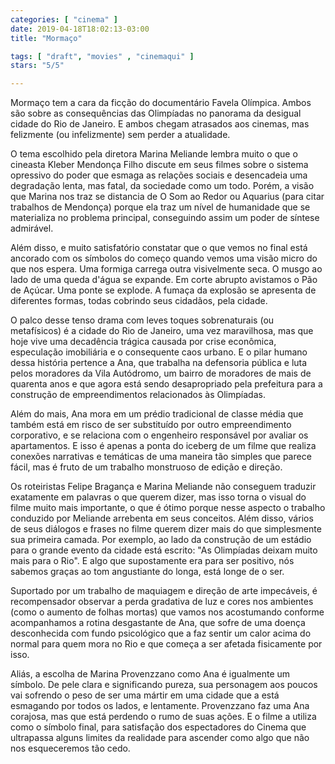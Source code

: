 ```yaml
---
categories: [ "cinema" ]
date: 2019-04-18T18:02:13-03:00
title: "Mormaço"

tags: [ "draft", "movies" , "cinemaqui" ]
stars: "5/5"

---
```

Mormaço tem a cara da ficção do documentário Favela Olímpica. Ambos são sobre as consequências das Olimpíadas no panorama da desigual cidade do Rio de Janeiro. E ambos chegam atrasados aos cinemas, mas felizmente (ou infelizmente) sem perder a atualidade.

O tema escolhido pela diretora Marina Meliande lembra muito o que o cineasta Kleber Mendonça Filho discute em seus filmes sobre o sistema opressivo do poder que esmaga as relações sociais e desencadeia uma degradação lenta, mas fatal, da sociedade como um todo. Porém, a visão que Marina nos traz se distancia de O Som ao Redor ou Aquarius (para citar trabalhos de Mendonça) porque ela traz um nível de humanidade que se materializa no problema principal, conseguindo assim um poder de síntese admirável.

Além disso, e muito satisfatório constatar que o que vemos no final está ancorado com os símbolos do começo quando vemos uma visão micro do que nos espera. Uma formiga carrega outra visivelmente seca. O musgo ao lado de uma queda d'água se expande. Em corte abrupto avistamos o Pão de Açúcar. Uma ponte se explode. A fumaça da explosão se apresenta de diferentes formas, todas cobrindo seus cidadãos, pela cidade.

O palco desse tenso drama com leves toques sobrenaturais (ou metafísicos) é a cidade do Rio de Janeiro, uma vez maravilhosa, mas que hoje vive uma decadência trágica causada por crise econômica, especulação imobiliária e o consequente caos urbano. E o pilar humano dessa história pertence a Ana, que trabalha na defensoria pública e luta pelos moradores da Vila Autódromo, um bairro de moradores de mais de quarenta anos e que agora está sendo desapropriado pela prefeitura para a construção de empreendimentos relacionados às Olimpíadas.

Além do mais, Ana mora em um prédio tradicional de classe média que também está em risco de ser substituído por outro empreendimento corporativo, e se relaciona com o engenheiro responsável por avaliar os apartamentos. E isso é apenas a ponta do iceberg de um filme que realiza conexões narrativas e temáticas de uma maneira tão simples que parece fácil, mas é fruto de um trabalho monstruoso de edição e direção.

Os roteiristas Felipe Bragança e Marina Meliande não conseguem traduzir exatamente em palavras o que querem dizer, mas isso torna o visual do filme muito mais importante, o que é ótimo porque nesse aspecto o trabalho conduzido por Meliande arrebenta em seus conceitos. Além disso, vários de seus diálogos e frases no filme querem dizer mais do que simplesmente sua primeira camada. Por exemplo, ao lado da construção de um estádio para o grande evento da cidade está escrito: "As Olimpíadas deixam muito mais para o Rio". E algo que supostamente era para ser positivo, nós sabemos graças ao tom angustiante do longa, está longe de o ser.

Suportado por um trabalho de maquiagem e direção de arte impecáveis, é recompensador observar a perda gradativa de luz e cores nos ambientes (como o aumento de folhas mortas) que vamos nos acostumando conforme acompanhamos a rotina desgastante de Ana, que sofre de uma doença desconhecida com fundo psicológico que a faz sentir um calor acima do normal para quem mora no Rio e que começa a ser afetada fisicamente por isso.

Aliás, a escolha de Marina Provenzzano como Ana é igualmente um símbolo. De pele clara e significando pureza, sua personagem aos poucos vai sofrendo o peso de ser uma mártir em uma cidade que a está esmagando por todos os lados, e lentamente. Provenzzano faz uma Ana corajosa, mas que está perdendo o rumo de suas ações. E o filme a utiliza como o símbolo final, para satisfação dos espectadores do Cinema que ultrapassa alguns limites da realidade para ascender como algo que não nos esqueceremos tão cedo.
